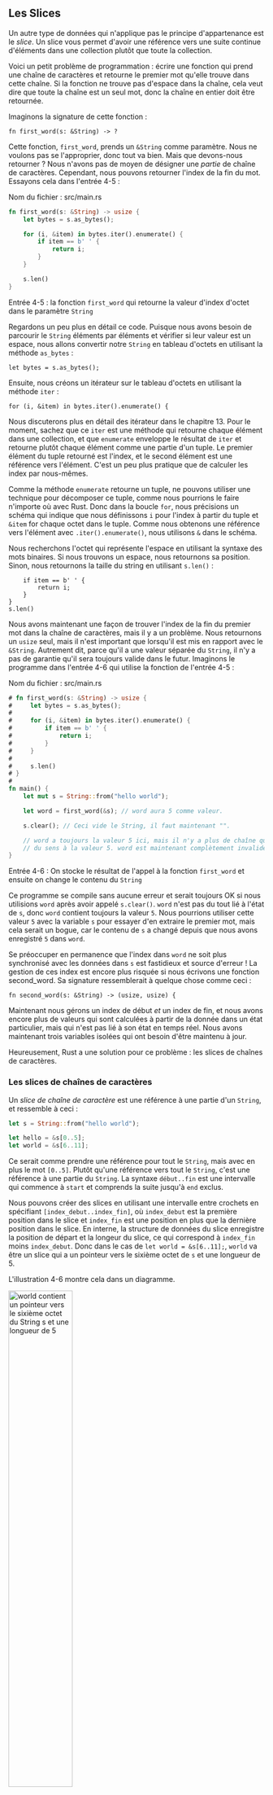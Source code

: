 ## Les Slices

Un autre type de données qui n'applique pas le principe d'appartenance est le
*slice*. Un slice vous permet d'avoir une référence vers une suite continue
d'éléments dans une collection plutôt que toute la collection.

Voici un petit problème de programmation : écrire une fonction qui prend une
chaîne de caractères et retourne le premier mot qu'elle trouve dans cette
chaîne. Si la fonction ne trouve pas d'espace dans la chaîne, cela veut dire
que toute la chaîne est un seul mot, donc la chaîne en entier doit être
retournée.

Imaginons la signature de cette fonction :

```rust,ignore
fn first_word(s: &String) -> ?
```

Cette fonction, `first_word`, prends un `&String` comme paramètre. Nous ne
voulons pas se l'approprier, donc tout va bien. Mais que devons-nous
retourner ? Nous n'avons pas de moyen de désigner une *partie* de chaîne de
caractères. Cependant, nous pouvons retourner l'index de la fin du mot.
Essayons cela dans l'entrée 4-5 :

<span class="filename">Nom du fichier : src/main.rs</span>

```rust
fn first_word(s: &String) -> usize {
    let bytes = s.as_bytes();

    for (i, &item) in bytes.iter().enumerate() {
        if item == b' ' {
            return i;
        }
    }

    s.len()
}
```

<span class="caption">Entrée 4-5 : la fonction `first_word` qui retourne la
valeur d'index d'octet dans le paramètre `String`</span>

Regardons un peu plus en détail ce code. Puisque nous avons besoin de parcourir
le `String` éléments par éléments et vérifier si leur valeur est un espace,
nous allons convertir notre `String` en tableau d'octets en utilisant la
méthode `as_bytes` :

```rust,ignore
let bytes = s.as_bytes();
```
Ensuite, nous créons un itérateur sur le tableau d'octets en utilisant la
méthode `iter` :

```rust,ignore
for (i, &item) in bytes.iter().enumerate() {
```

Nous discuterons plus en détail des itérateur dans le chapitre 13. Pour le
moment, sachez que ce `iter` est une méthode qui retourne chaque élément dans
une collection, et que `enumerate` enveloppe le résultat de `iter` et retourne
plutôt chaque élément comme une partie d'un tuple. Le premier élément du tuple
retourné est l'index, et le second  élément est une référence vers l'élément.
C'est un peu plus pratique que de calculer les index par nous-mêmes.

Comme la méthode `enumerate` retourne un tuple, ne pouvons utiliser une
technique pour décomposer ce tuple, comme nous pourrions le faire n'importe où
avec Rust. Donc dans la boucle `for`, nous précisions un schéma qui indique que
nous définissons `i` pour l'index à partir du tuple et `&item` for chaque octet
dans le tuple. Comme nous obtenons une référence vers l'élément avec
`.iter().enumerate()`, nous utilisons `&` dans le schéma.

Nous recherchons l'octet qui représente l'espace en utilisant la syntaxe des
mots binaires. Si nous trouvons un espace, nous retournons sa position. Sinon,
nous retournons la taille du string en utilisant `s.len()` :

```rust,ignore
    if item == b' ' {
        return i;
    }
}
s.len()
```

Nous avons maintenant une façon de trouver l'index de la fin du premier mot
dans la chaîne de caractères, mais il y a un problème. Nous retournons un
`usize` seul, mais il n'est important que lorsqu'il est mis en rapport avec
le `&String`. Autrement dit, parce qu'il a une valeur séparée du `String`, il
n'y a pas de garantie qu'il sera toujours valide dans le futur. Imaginons
le programme dans l'entrée 4-6 qui utilise la fonction de l'entrée 4-5 :

<span class="filename">Nom du fichier : src/main.rs</span>

```rust
# fn first_word(s: &String) -> usize {
#     let bytes = s.as_bytes();
#
#     for (i, &item) in bytes.iter().enumerate() {
#         if item == b' ' {
#             return i;
#         }
#     }
#
#     s.len()
# }
#
fn main() {
    let mut s = String::from("hello world");

    let word = first_word(&s); // word aura 5 comme valeur.

    s.clear(); // Ceci vide le String, il faut maintenant "".

    // word a toujours la valeur 5 ici, mais il n'y a plus de chaîne qui donne
    // du sens à la valeur 5. word est maintenant complètement invalide !
}
```

<span class="caption">Entrée 4-6 : On stocke le résultat de l'appel à la
fonction `first_word` et ensuite on change le contenu du `String`</span>

Ce programme se compile sans aucune erreur et serait toujours OK si nous
utilisions `word` après avoir appelé `s.clear()`. `word` n'est pas du tout lié
à l'état de `s`, donc `word` contient toujours la valeur `5`. Nous pourrions
utiliser cette valeur `5` avec la variable `s` pour essayer d'en extraire le
premier mot, mais cela serait un bogue, car le contenu de `s` a changé depuis
que nous avons enregistré `5` dans `word`.

Se préoccuper en permanence que l'index dans `word` ne soit plus synchronisé
avec les données dans `s` est fastidieux et source d'erreur ! La gestion de ces
index est encore plus risquée si nous écrivons une fonction second_word. Sa
signature ressemblerait à quelque chose comme ceci :

```rust,ignore
fn second_word(s: &String) -> (usize, usize) {
```

Maintenant nous gérons un index de début *et* un index de fin, et nous avons
encore plus de valeurs qui sont calculées à partir de la donnée dans un
état particulier, mais qui n'est pas lié à son état en temps réel. Nous avons
maintenant trois variables isolées qui ont besoin d'être maintenu à jour.

Heureusement, Rust a une solution pour ce problème : les slices de chaînes de
caractères.

### Les slices de chaînes de caractères

Un *slice de chaîne de caractère* est une référence à une partie d'un `String`,
et ressemble à ceci :

```rust
let s = String::from("hello world");

let hello = &s[0..5];
let world = &s[6..11];
```

Ce serait comme prendre une référence pour tout le `String`, mais avec en plus le
mot `[0..5]`. Plutôt qu'une référence vers tout le `String`, c'est une
référence à une partie du `String`. La syntaxe `début..fin` est une intervalle
qui commence à `start` et comprends la suite jusqu'à `end` exclus.

Nous pouvons créer des slices en utilisant une intervalle entre crochets en
spécifiant `[index_debut..index_fin]`, où `index_debut` est la première
position dans le slice et `index_fin` est une position en plus que la dernière
position dans le slice. En interne, la structure de données du slice enregistre
la position de départ et la longeur du slice, ce qui correspond à `index_fin`
moins `index_debut`. Donc dans le cas de `let world = &s[6..11];`, `world` va
être un slice qui a un pointeur vers le sixième octet de `s` et une longueur
de 5.

L'illustration 4-6 montre cela dans un diagramme.


<img alt="world contient un pointeur vers le sixième octet du String s et une longueur de 5" src="img/trpl04-06.svg" class="center" style="width: 50%;" />

<span class="caption">Illustration 4-6 : un slice de String qui pointe vers
une partie de `String`</span>

Avec la syntaxe d'interface `..` de Rust, si vous voulez commencer au premier
index (zéro), vous pouvez ne rien mettre avant les deux points. Autrement dit,
ceci est identique :

```rust
let s = String::from("hello");

let slice = &s[0..2];
let slice = &s[..2];
```

De la même manière, si votre slice contient les derniers octets du `String`,
vous pouvez ne rien mettre à la fin. Cela veut dire que ces deux instructions
sont identiques :

```rust
let s = String::from("hello");

let len = s.len();

let slice = &s[3..len];
let slice = &s[3..];
```

Vous pouvez aussi ne mettre aucune limite pour faire un slice de toute la
chaîne de caractères. Donc ces deux cas sont identiques :

```rust
let s = String::from("hello");

let len = s.len();

let slice = &s[0..len];
let slice = &s[..];
```

> Note : Les indexes de l'intervalle d'un slice d'un String doivent toujours
> être des valeurs compatibles avec l'UTF-8. Si vous essayez de créer un slice
> d'une chaîne de caractères au millieu d'un caractère codé sur plusieurs
> octets, votre programme va se fermer avec une erreur. Pour que nous abordions
> simplement les slice de chaînes de caractères, nous supposerons que nous
> utilisons l'ASCII uniquement dans cette section; nous discuterons plus en
> détails de la gestion UTF-8 dans la section “Chaînes de caractères” au
> chapitre 8.

Avec toutes ces informations, essayons de ré-écrire `first_word` pour retourner
un slice. Le type pour les “slices de chaînes de caractères” s'écrit `&str` :

<span class="filename">Nom du fichier : src/main.rs</span>

```rust
fn first_word(s: &String) -> &str {
    let bytes = s.as_bytes();

    for (i, &item) in bytes.iter().enumerate() {
        if item == b' ' {
            return &s[0..i];
        }
    }

    &s[..]
}
```

Nous récupérons l'index de la fin du mot de la même façon que nous l'avons fait
dans l'entrée 4-5, en cherchant la première occurrence d'un espace. Quand nous
trouvons un espace, nous retournons un slice de chaîne de caractère en
utilisant le début de la chaîne de caractères et l'index de l'espace comme
indices de début et fin.

Maintenant, quand nous appelons `first_word`, nous récupérons une seule valeur
qui est liée à la donnée de base. La valeur est construite avec une référence
vers le point de départ du slice et nombre d'éléments dans le slice.

Retourner un slice fonctionnerait aussi pour une fonction `second_word` :

```rust,ignore
fn second_word(s: &String) -> &str {
```

Nous avons maintenant une API simple qui est bien plus difficile à perturber,
puisque le compilateur va s'assurer que les références dans le `String` seront
toujours en vigueur. Souvenez-vous du bogue dans le programme de l'entrée 4-6,
quand nous avions un index vers la fin du premier mot mais qu'ensuite nous
avions vidé la chaîne de caractères et que notre index n'était plus valide ?
Ce code était logiquement incorrect, mais nous n'avons pas immédiatement vu
d'erreurs. Les problèmes vont arriver plus tard si nous essayons d'utiliser
l'index du premier mot avec une chaîne de caractère qui a été vidée. Les slices
rendent ce bogue impossible et nous fait savoir bien plus tôt quand nous avons
un problème avec notre code. Utiliser la version avec le slice de `first_word`
va lever une erreur au moment de la compilation :

<span class="filename">Nom du fichier : src/main.rs</span>

```rust,ignore
fn main() {
    let mut s = String::from("hello world");

    let word = first_word(&s);

    s.clear(); // Erreur !
}
```

Voici l'erreur du compilateur :

```text
error[E0502]: cannot borrow `s` as mutable because it is also borrowed as immutable
 --> src/main.rs:6:5
  |
4 |     let word = first_word(&s);
  |                            - immutable borrow occurs here
5 |
6 |     s.clear(); // Error!
  |     ^ mutable borrow occurs here
7 | }
  | - immutable borrow ends here
```

Rappellons-nous que d'après les règles de référencement, si nous avons une
référence immuable vers quelque chose, nous ne pouvons pas avoir une référence
modifiable en même temps. Etant donné que `clear` a besoin de raccourcir le
`String`, il essaye de prendre une référence modifiable, ce qui échoue. Non
seulement Rust a simplifié l'utilisation de notre API, mais il a aussi éliminé
une catégorie entière d'erreurs au moment de la compilation !

#### Les chaînes de caractères pures sont des Slices

Souvenez-vous lorsque nous avons vu les chaînes des caractères pures qui
étaient enregistrées dans le binaire. Maintenant que nous connaissons les
slices, nous pouvons comprendre comme il faut les chaînes des caractères pures.

```rust
let s = "Hello, world!";
```

Ici, le type de `s` est un `&str` : c'est un slice qui pointe vers un endroit
spécifique du binaire. C'est pourquoi les chaînes des caractères pures sont
immuables; `&str` est une référence immuable.

#### Des slices de chaînes de caractères en paramètres

Apprendre que vous pouvez utiliser des slices de texte et de `String` nous
amène à apporter quelques améliorations sur `first_word`, voici sa signature :

```rust,ignore
fn first_word(s: &String) -> &str {
```

Un Rustacéen plus expérimenté écrirait plutôt la ligne suivante, car cela nous
permet d'utiliser la même fonction sur les `String` et les `&str` :

```rust,ignore
fn first_word(s: &str) -> &str {
```

Si nous avions un slice de chaîne de caractères, nous pouvons lui envoyer
directement. Si nous avions un `String`, nous pourrions envoyer un slice de
tout le `String`. Concevoir une fonction pour prendre un slice de chaîne de
caractères plutôt qu'une référence à une chaîne de caractères rend notre API
plus générique et plus utile sans perdre aucune fonctionnalité :

<span class="filename">Nom du fichier : src/main.rs</span>

```rust
# fn first_word(s: &str) -> &str {
#     let bytes = s.as_bytes();
#
#     for (i, &item) in bytes.iter().enumerate() {
#         if item == b' ' {
#             return &s[0..i];
#         }
#     }
#
#     &s[..]
# }
fn main() {
    let my_string = String::from("hello world");

    // first_word travaille avec un slice de `String`
    let word = first_word(&my_string[..]);

    let my_string_literal = "hello world";

    // first_word travaille avec un slice de chaîne de caractères pure
    let word = first_word(&my_string_literal[..]);

    // puisque les chaînes de caractères *sont* déjà des slices de chaînes
    // de caractères, ceci fonctionne aussi, sans la syntaxe de slice !
    let word = first_word(my_string_literal);
}
```

### Les autres slices

Les slices de chaînes de caractères, comme vous pouvez l'imaginer, sont
spécifiques aux chaînes de caractères. Mais il y a aussi un type plus
générique. Admettons ce tableau :

```rust
let a = [1, 2, 3, 4, 5];
```

Comme nous pouvons nous référer à une partie de chaîne de caractères, nous
pouvons nous référer à une partie d'un tableau et nous le faisons comme ceci :

```rust
let a = [1, 2, 3, 4, 5];

let slice = &a[1..3];
```

Ce slice est de type `&[i32]`. Il fonctionne de la même manière que les slices
de chaînes de caractères, en enregistrant une référence vers le premier élément
et une longueur. Vous pouvez utiliser ce type de slice pour tous les autres
types de collections. Nous discuterons de ces collections en détail quand nous
verrons les vecteurs au Chapitre 8.

## Résumé

Les concepts d'appartenance, d'emprunt, et les slices garantissent la sécurité
de la mémoire dans les programmes Rust au moment de la compilation. Le langage
Rust vous donne le contrôle sur l'utilisation de la mémoire comme tous les
systèmes de langages de programmation, mais avoir le propriétaire des données
qui nettoie automatiquement ces données quand il sort de la portée vous permet
de ne pas avoir à écrire et déboguer du code en plus pour avoir ce contrôle.

L'appropriation influe sur de nombreux fonctionnements de Rust, donc nous
allons encore parler de ces concepts plus loin dans le livre. Allons
maintenant au chapitre suivant et regardons comment regrouper des données
ensemble dans un `struct`.
